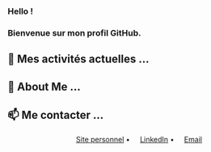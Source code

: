### Hello !
### Bienvenue sur mon profil GitHub.

## 🔭 Mes activités actuelles ...

## 💬 About Me ...

## 📫 Me contacter ...
<p align="center">
  <a href="https://jeremydubreuil.fr/"><img src="https://img.icons8.com/color/96/000000/internet.png" height="16"/>Site personnel</a> •
  <a href="https://www.linkedin.com/in/jeremydubreuil/"><img src="https://img.icons8.com/color/96/000000/linkedin-circled.png" height="16"/>LinkedIn</a> •
  <a href="mailto:jeremy.dubreuil@gmail.com"><img src="https://img.icons8.com/color/96/000000/email.png" height="16"/>Email</a>
</p>
